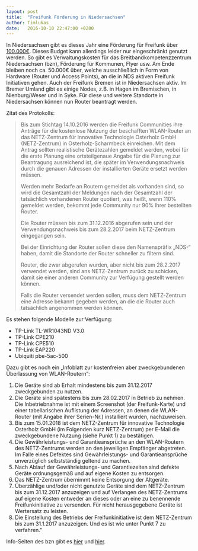 ```yaml
---
layout: post
title:  "Freifunk Förderung in Niedersachsen"
author: Timlukas
date:   2016-10-10 22:47:00 +0200
---
```

In Niedersachsen gibt es dieses Jahr eine Förderung für Freifunk über [100.000€](https://www.mw.niedersachsen.de/aktuelles/presseinformationen/wirtschaftsministerium-foerdert-freifunk-initiativen-im-land--142482.html).
Dieses Budget kann allerdings leider nur eingeschränkt genutzt werden.
So gibt es Verwaltungskosten für das Breitbandkompetenzzentrum Niedersachsen (bzn), Förderung für Kommunen, Flyer usw.
Am Ende bleiben noch ca. 50.000€ über, welche ausschließlich in Form von Hardware (Router und Access Points), an die in NDS aktiven Freifunk Initiativen gehen.
Auch der Freifunk Bremen ist in Niedersachsen aktiv. Im Bremer Umland gibt es einige Nodes, z.B. in Hagen im Bremischen, in Nienburg/Weser und in Syke.
Für diese und weitere Standorte in Niedersachsen können nun Router beantragt werden.

Zitat des Protokolls:

> Bis zum Stichtag 14.10.2016 werden die Freifunk Communities ihre Anträge für die kostenlose Nutzung der beschafften WLAN-Router an das NETZ-Zentrum für innovative Technologie Osterholz GmbH (NETZ-Zentrum) in Osterholz-Scharmbeck einreichen. Mit dem Antrag sollten realistische Gerätezahlen gemeldet werden, wobei für die erste Planung eine ortsteilgenaue Angabe für die Planung zur Beantragung ausreichend ist, die später im Verwendungsnachweis durch die genauen Adressen der installierten Geräte ersetzt werden müssen.
>
> Werden mehr Bedarfe an Routern gemeldet als vorhanden sind, so wird die Gesamtzahl der Meldungen nach der Gesamtzahl der tatsächlich vorhandenen Router quotiert, was heißt, wenn 110% gemeldet werden,  bekommt jede Community nur 90% ihrer bestellten Router.
>
> Die Router müssen bis zum 31.12.2016 abgerufen sein und der Verwendungsnachweis bis zum 28.2.2017 beim NETZ-Zentrum eingegangen sein. 
>
> Bei der Einrichtung der Router sollen diese den Namenspräfix  „NDS-“ haben, damit die Standorte der Router schneller zu filtern sind.
>
> Router, die zwar abgerufen wurden, aber nicht bis zum 28.2.2017 verwendet werden, sind ans NETZ-Zentrum zurück zu schicken, damit sie einer anderen Community zur Verfügung gestellt werden können.
>
> Falls die Router versendet werden sollen, muss dem NETZ-Zentrum eine Adresse bekannt gegeben werden, an die die Router auch tatsächlich angenommen werden können.

Es stehen folgende Modelle zur Verfügung:

* TP-Link TL-WR1043ND V3.0
* TP-Link CPE210
* TP-Link CPE510
* TP-Link EAP220
* Ubiquiti pbe-5ac-500

Dazu gibt es noch ein „Infoblatt zur kostenfreien aber zweckgebundenen Überlassung von WLAN-Routern“:

1. Die Geräte sind ab Erhalt mindestens bis zum 31.12.2017 zweckgebunden zu nutzen.
2. Die Geräte sind spätestens bis zum 28.02.2017 in Betrieb zu nehmen. Die Inbetriebnahme ist mit einem Screenshot (der Freifunk-Karte) und einer tabellarischen Auflistung der Adressen, an denen die WLAN-Router (mit Angabe ihrer Serien-Nr.) installiert wurden, nachzuweisen.
3. Bis zum 15.01.2018 ist dem NETZ-Zentrum für innovative Technologie Osterholz GmbH (im Folgenden kurz NETZ-Zentrum) per E-Mail die zweckgebundene Nutzung (siehe Punkt 1) zu bestätigen.
4. Die Gewährleistungs- und Garantieansprüche an den WLAN-Routern des NETZ-Zentrums werden an den jeweiligen Empfänger abgetreten. Im Falle eines Defektes sind Gewährleistungs- und Garantieansprüche unverzüglich selbstständig geltend zu machen.
5. Nach Ablauf der Gewährleistungs- und Garantiezeiten sind defekte Geräte ordnungsgemäß und auf eigene Kosten zu entsorgen.
6. Das NETZ-Zentrum übernimmt keine Entsorgung der Altgeräte.
7. Überzählige und/oder nicht genutzte Geräte sind dem NETZ-Zentrum bis zum 31.12.2017 anzuzeigen und auf Verlangen des NETZ-Zentrums auf eigene Kosten entweder an dieses oder an eine zu benennende Freifunkinitiative zu versenden. Für nicht herausgegebene Geräte ist Wertersatz zu leisten.
8. Die Einstellung des Betriebs der Freifunkinitiative ist dem NETZ-Zentrum bis zum 31.1.2017 anzuzeigen. Und es ist wie unter Punkt 7 zu verfahren."

Info-Seiten des bzn gibt es [hier](https://www.breitband-niedersachsen.de/index.php?id=674) und [hier](https://www.breitband-niedersachsen.de/index.php?id=680).
